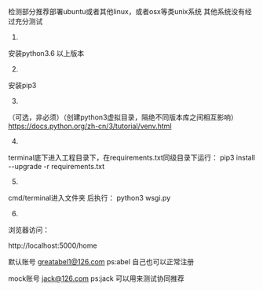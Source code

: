 检测部分推荐部署ubuntu或者其他linux，或者osx等类unix系统
其他系统没有经过充分测试

1.
安装python3.6 以上版本

2. 
安装pip3 

3.
（可选，非必须）（创建python3虚拟目录，隔绝不同版本库之间相互影响）
https://docs.python.org/zh-cn/3/tutorial/venv.html


4.
terminal底下进入工程目录下，在requirements.txt同级目录下运行：
pip3 install --upgrade -r requirements.txt


5.

cmd/terminal进入文件夹 后执行：
python3 wsgi.py

6.
浏览器访问：

http://localhost:5000/home

默认账号 greatabel1@126.com ps:abel
自己也可以正常注册

mock账号 jack@126.com ps:jack 可以用来测试协同推荐

<!-- 7.
如果想自己训练以图搜图：(在安装有库的环境或者虚拟环境)
python3 i1offine_train.py

8.
协同推荐也可以自己重新训练,自己运行
moive/adapter/collaborative_filtering.py
数据集你也可以自己添加到ml-1m -->